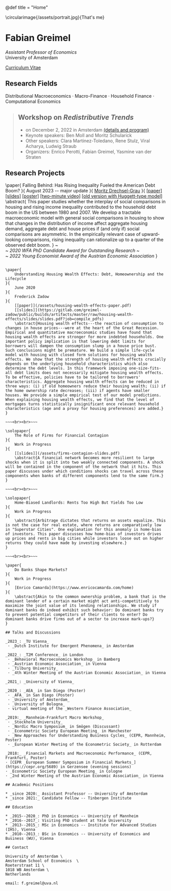 @def title = "Home"

\circularimage{/assets/portrait.jpg}{That's me}

# Fabian Greimel

_Assistant Professor of Economics_ \
University of Amsterdam

[Curriculum Vitae](/assets/cv.pdf)

## Research Fields

Distributional Macroeconomics ·
Macro-Finance ·
Household Finance ·
Computational Economics

> ## Workshop on _Redistributive Trends_ 
>
> * on December 2, 2022 in Amsterdam [(details and program)](https://tinbergen.nl/event/2022/12/02/11899/workshop-on-redistributive-trends-macro-finance-and-central-banking)
> * Keynote speakers: Ben Moll and Moritz Schularick
> * Other speakers: Clara Martinez-Toledano, Rene Stulz, Viral Acharya, Ludwig Straub
> * Organizers: Enrico Perotti, Fabian Greimel, Yasmine van der Straten

## Research Projects

\paper{
    Falling Behind: Has Rising Inequality Fueled the American Debt Boom?
}{
    August 2023 -- major update
}{
    [Moritz Drechsel-Grau](https://www.moritzdrechselgrau.com)
}{
    [[paper]](/assets/falling-behind-paper.pdf)
    [[slides]](/assets/falling-behind-slides.pdf)
    [[poster]](/assets/poster.pdf)
    [[two-minute video]](https://www.aeaweb.org/conference/videos/2020/fabian-greimel)
    [[old version with Huggett-type model]](/assets/falling-behind-paper-old.pdf)
    \abstract{
        This paper studies whether the interplay of social comparisons in housing and rising income inequality contributed to the household debt boom in the US between 1980 and 2007. We develop a tractable macroeconomic model with general social comparisons in housing to show that changes in the distribution of income affect aggregate housing demand, aggregate debt and house prices if (and only if) social comparisons are asymmetric. In the empirically relevant case of upward-looking comparisons, rising inequality can rationalize up to a quarter of the observed debt boom.
    }
    ~~~<br>~~~
   *2020 WFA PhD Candidate Award for Outstanding Research*
    ~~~<br>~~~
   *2022 Young Economist Award of the Austrian Economic Association*
}

~~~<br><br>~~~

\paper{
    Understanding Housing Wealth Effects: Debt, Homeownership and the Lifecycle
}{
    June 2020
}{
    Frederick Zadow
}{
    [[paper]](/assets/housing-wealth-effects-paper.pdf)
    [[slides]](https://gitlab.com/greimel-zadow/public/builds/artifacts/master/raw/housing-wealth-effects/slides/slides.pdf?job=compile_pdfs)
    \abstract{Housing wealth effects---the reaction of consumption to changes in house prices---were at the heart of the Great Recession. Empirical and quantitative macroeconomic studies have found that housing wealth effects are stronger for more indebted households. One important policy implication is that lowering debt limits for borrowers will dampen the consumption slump in a house price bust. Such conclusions might be premature. We build a simple life-cycle model with housing with closed form solutions for housing wealth effects. We show that the strength of housing wealth effects crucially depends on the underlying household characteristics which also determine the debt levels. In this framework imposing one-size-fits-all debt limits does not necessarily mitigate housing wealth effects. To be effective, policies have to be tailored to borrowers' characteristics. Aggregate housing wealth effects can be reduced in three ways: (i) if old homeowners reduce their housing wealth; (ii) if the home ownership rate decreases; (iii) if agents have smaller houses. We provide a simple empirical test of our model predictions. When explaining housing wealth effects, we find that the level of mortgages turns statistically insignificant once relevant household characteristics (age and a proxy for housing preferences) are added.}
}

~~~<br><br>~~~

\solopaper{
    The Role of Firms for Financial Contagion
}{
    Work in Progress
}{
    [[slides]](/assets/firms-contagion-slides.pdf)
    \abstract{A financial network becomes more resilient to large shocks when it is split into two weakly connected components. A shock will be contained in the component of the network that it hits. This paper discusses under which conditions shocks can travel across these components when banks of different components lend to the same firm.}
}

~~~<br><br>~~~

\solopaper{
    Home-Biased Landlords: Rents Too High But Yields Too Low
}{
    Work in Progress
}{
    \abstract{Arbitrage dictates that returns on assets equalize. This is not the case for real estate, where returns are comparatively low in "Superstar Cities". One explanation for this anomaly is home-bias of investors. This paper discusses how home-bias of investors drives up prices and rents in big cities while investors loose out on higher returns they could have made by investing elsewhere.}
}

~~~<br><br>~~~

\paper{
    Do Banks Shape Markets?
}{
    Work in Progress
}{
    [Enrico Camarda](https://www.enricocamarda.com/home)
}{
    \abstract{Akin to the common ownership problem, a bank that is the dominant lender of a certain market might act anti-competitively to maximize the joint value of its lending relationships. We study if dominant banks do indeed exhibit such behavior: Do dominant banks try to prevent potential competitors of their clients to enter? Do dominant banks drive firms out of a sector to increase mark-ups?}
}

## Talks and Discussions

_2023_: _TU Vienna_
 · _Dutch Institute for Emergent Phenomena_ in Amsterdam

_2022_: _T2M Conference_ in London
 · _Behavioral Macroeconomics Workshop_ in Bamberg
 · _Austrian Economic Association_ in Vienna
 · _Tilburg University_
 · _4th Winter Meeting of the Austrian Economic Association_ in Vienna

_2021_: _University of Vienna_

_2020_: _AEA_ in San Diego (Poster)
 · _AFA_ in San Diego (Poster)
 · _University of Amsterdam_
 · _University of Bologna_
 · virtual meeting of the _Western Finance Association_

_2019:_ _Mannheim-Frankfurt Macro Workshop_
 · _Stockholm University_
 · _Nordic Macro Symposium_ in Smögen (Discussant)
 · _Econometric Society European Meeting_ in Manchester
 · _New Approaches for Understanding Business Cycles_ (CEPR, Mannheim, Poster)
 · _European Winter Meeting of the Econometric Society_ in Rotterdam

_2018:_ _Financial Markets and Macroeconomic Performance_ (CEPR, Frankfurt, Poster)
· [CEPR _European Summer Symposium in Financial Markets_](https://cepr.org/5689) in Gerzensee (evening sessions)
· _Econometric Society European Meeting_ in Cologne
· _2nd Winter Meeting of the Austrian Economic Association_ in Vienna

## Academic Positions

* _since 2020:_ Assistant Professor -- University of Amsterdam
* _since 2021:_ Candidate Fellow -- Tinbergen Institute

## Education

* _2015--2020_: PhD in Economics -- University of Mannheim
* _2016--2017_: Visiting PhD student at Yale University
* _2013--2015_: MSc in Economics -- Institute for Advanced Studies (IHS), Vienna
* _2010--2013_: BSc in Economics -- University of Economics and Business (WU), Vienna

## Contact

University of Amsterdam \
Amsterdam School of Economics  \
Roeterstraat 11 \
1018 WB Amsterdam \
Netherlands

email: f.greimel@uva.nl